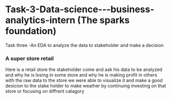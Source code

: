 # Task-3-Data-science---business-analytics-intern (The sparks foundation)
Task three -An EDA to analyze the data to stakeholder and make a decision
### A super store retail 
Here is a retail store the stakeholder come and ask his data to be analyzed and why he is losing in some store and why he is making profit in others
with the raw data to the store we were able to visualize it and make a good desicion to the stake holder to make weather by continuing investing on that store or focusing on diffrent catagory
